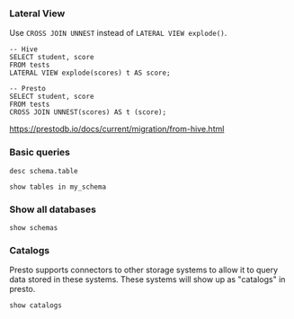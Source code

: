 ### Lateral View
Use `CROSS JOIN UNNEST` instead of `LATERAL VIEW explode()`.

```
-- Hive
SELECT student, score
FROM tests
LATERAL VIEW explode(scores) t AS score;

-- Presto
SELECT student, score
FROM tests
CROSS JOIN UNNEST(scores) AS t (score);
```

https://prestodb.io/docs/current/migration/from-hive.html


### Basic queries
```
desc schema.table

show tables in my_schema
```


### Show all databases
```
show schemas
```

### Catalogs
Presto supports connectors to other storage systems to allow it to query data stored in these systems. These systems will show up as "catalogs" in presto.

```
show catalogs
```